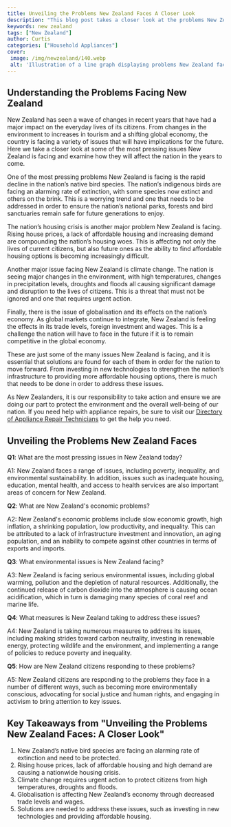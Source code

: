```yaml
---
title: Unveiling the Problems New Zealand Faces A Closer Look
description: "This blog post takes a closer look at the problems New Zealand is currently facing and offers insight into how the nation may go about resolving them Uncover the issues New Zealand is experiencing and what the future holds"
keywords: new zealand
tags: ["New Zealand"]
author: Curtis
categories: ["Household Appliances"]
cover: 
 image: /img/newzealand/140.webp
 alt: 'Illustration of a line graph displaying problems New Zealand faces'
---
```

## Understanding the Problems Facing New Zealand

New Zealand has seen a wave of changes in recent years that have had a major impact on the everyday lives of its citizens. From changes in the environment to increases in tourism and a shifting global economy, the country is facing a variety of issues that will have implications for the future. Here we take a closer look at some of the most pressing issues New Zealand is facing and examine how they will affect the nation in the years to come.

One of the most pressing problems New Zealand is facing is the rapid decline in the nation’s native bird species. The nation’s indigenous birds are facing an alarming rate of extinction, with some species now extinct and others on the brink. This is a worrying trend and one that needs to be addressed in order to ensure the nation’s national parks, forests and bird sanctuaries remain safe for future generations to enjoy.

The nation’s housing crisis is another major problem New Zealand is facing. Rising house prices, a lack of affordable housing and increasing demand are compounding the nation’s housing woes. This is affecting not only the lives of current citizens, but also future ones as the ability to find affordable housing options is becoming increasingly difficult.

Another major issue facing New Zealand is climate change. The nation is seeing major changes in the environment, with high temperatures, changes in precipitation levels, droughts and floods all causing significant damage and disruption to the lives of citizens. This is a threat that must not be ignored and one that requires urgent action.

Finally, there is the issue of globalisation and its effects on the nation’s economy. As global markets continue to integrate, New Zealand is feeling the effects in its trade levels, foreign investment and wages. This is a challenge the nation will have to face in the future if it is to remain competitive in the global economy.

These are just some of the many issues New Zealand is facing, and it is essential that solutions are found for each of them in order for the nation to move forward. From investing in new technologies to strengthen the nation’s infrastructure to providing more affordable housing options, there is much that needs to be done in order to address these issues.

As New Zealanders, it is our responsibility to take action and ensure we are doing our part to protect the environment and the overall well-being of our nation. If you need help with appliance repairs, be sure to visit our [Directory of Appliance Repair Technicians](./pages/appliance-repair-technicians) to get the help you need.

## Unveiling the Problems New Zealand Faces

**Q1**: What are the most pressing issues in New Zealand today?

A1: New Zealand faces a range of issues, including poverty, inequality, and environmental sustainability. In addition, issues such as inadequate housing, education, mental health, and access to health services are also important areas of concern for New Zealand. 

**Q2**: What are New Zealand's economic problems? 

A2: New Zealand's economic problems include slow economic growth, high inflation, a shrinking population, low productivity, and inequality. This can be attributed to a lack of infrastructure investment and innovation, an aging population, and an inability to compete against other countries in terms of exports and imports. 

**Q3**: What environmental issues is New Zealand facing?

A3: New Zealand is facing serious environmental issues, including global warming, pollution and the depletion of natural resources. Additionally, the continued release of carbon dioxide into the atmosphere is causing ocean acidification, which in turn is damaging many species of coral reef and marine life. 

**Q4**: What measures is New Zealand taking to address these issues?

A4: New Zealand is taking numerous measures to address its issues, including making strides toward carbon neutrality, investing in renewable energy, protecting wildlife and the environment, and implementing a range of policies to reduce poverty and inequality. 

**Q5**: How are New Zealand citizens responding to these problems?

A5: New Zealand citizens are responding to the problems they face in a number of different ways, such as becoming more environmentally conscious, advocating for social justice and human rights, and engaging in activism to bring attention to key issues.

## Key Takeaways from "Unveiling the Problems New Zealand Faces: A Closer Look"
1. New Zealand’s native bird species are facing an alarming rate of extinction and need to be protected.
2. Rising house prices, lack of affordable housing and high demand are causing a nationwide housing crisis. 
3. Climate change requires urgent action to protect citizens from high temperatures, droughts and floods. 
4. Globalisation is affecting New Zealand’s economy through decreased trade levels and wages. 
5. Solutions are needed to address these issues, such as investing in new technologies and providing affordable housing.
